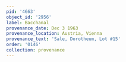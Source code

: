 ```yaml
---
pid: '4663'
object_id: '2956'
label: Bacchanal
provenance_date: Dec 3 1963
provenance_location: Austria, Vienna
provenance_text: 'Sale, Dorotheum, Lot #15'
order: '0146'
collection: provenance
---
```

